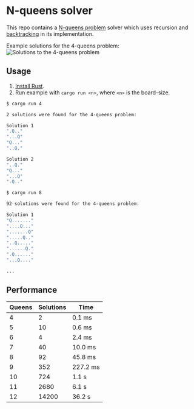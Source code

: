 # N-queens solver

This repo contains a [N-queens problem](https://en.wikipedia.org/wiki/Eight_queens_puzzle) solver which uses recursion and [backtracking](https://en.wikipedia.org/wiki/Backtracking) in its implementation.

Example solutions for the 4-queens problem:
![Solutions to the 4-queens problem](https://assets.leetcode.com/uploads/2020/11/13/queens.jpg)

## Usage
1. [Install Rust](https://www.rust-lang.org/tools/install).
1. Run example with `cargo run <n>`, where `<n>` is the board-size.

```bash
$ cargo run 4

2 solutions were found for the 4-queens problem:

Solution 1
".Q.."
"...Q"
"Q..."
"..Q."

Solution 2
"..Q."
"Q..."
"...Q"
".Q.."
```

```bash
$ cargo run 8

92 solutions were found for the 4-queens problem:

Solution 1
"Q......."
"....Q..."
".......Q"
".....Q.."
"..Q....."
"......Q."
".Q......"
"...Q...."

...
```

## Performance

Queens  | Solutions | Time
---     | ---       | --- 
4       | 2         | 0.1 ms
5       | 10        | 0.6 ms 
6       | 4         | 2.4 ms
7       | 40        | 10.0 ms
8       | 92        | 45.8 ms
9       | 352       | 227.2 ms
10      | 724       | 1.1 s
11      | 2680      | 6.1 s
12      | 14200     | 36.2 s
